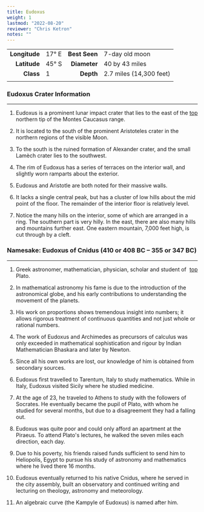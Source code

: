```yaml
---
title: Eudoxus
weight: 1
lastmod: "2022-08-20"
reviewer: "Chris Ketron"
notes: ""
---
```


|               |           |               |                         |
| ------------: | :-------- | ------------: | :---------------------- |
| **Longitude** | 17&deg; E | **Best Seen** | 7-day old moon          |
|  **Latitude** | 45&deg; S |  **Diameter** | 40 by 43 miles          |
|     **Class** | 1         |     **Depth** | 2.7 miles (14,300 feet) |
|               |           |               |                         |

### Eudoxus Crater Information

---
<span style='float:right;'>[top](#)</span>

1. Eudoxus is a prominent lunar impact crater that lies to the east of the northern tip of the Montes Caucasus range.

2. It is located to the south of the prominent Aristoteles crater in the northern regions of the visible Moon.

3. To the south is the ruined formation of Alexander crater, and the small Lamèch crater lies to the southwest.

4. The rim of Eudoxus has a series of terraces on the interior wall, and slightly worn ramparts about the exterior.

5. Eudoxus and Aristotle are both noted for their massive walls.

6. It lacks a single central peak, but has a cluster of low hills about the mid point of the floor. The remainder of the interior floor is relatively level.

7. Notice the many hills on the interior, some of which are arranged in a ring. The southern part is very hilly. In the east, there are also many hills and mountains further east. One eastern mountain, 7,000 feet high, is cut through by a cleft.

### Namesake: Eudoxus of Cnidus (410 or 408 BC – 355 or 347 BC)

---
<span style='float:right;'>[top](#)</span>

1. Greek astronomer, mathematician, physician, scholar and student of Plato.

2. In mathematical astronomy his fame is due to the introduction of the astronomical globe, and his early contributions to understanding the movement of the planets.

3. His work on proportions shows tremendous insight into numbers; it allows rigorous treatment of continuous quantities and not just whole or rational numbers.

4. The work of Eudoxus and Archimedes as precursors of calculus was only exceeded in mathematical sophistication and rigour by Indian Mathematician Bhaskara and later by Newton.

5. Since all his own works are lost, our knowledge of him is obtained from secondary sources.

6. Eudoxus first travelled to Tarentum, Italy to study mathematics. While in Italy, Eudoxus visited Sicily where he studied medicine.

7. At the age of 23, he traveled to Athens to study with the followers of Socrates. He eventually became the pupil of Plato, with whom he studied for several months, but due to a disagreement they had a falling out.

8. Eudoxus was quite poor and could only afford an apartment at the Piraeus. To attend Plato's lectures, he walked the seven miles each direction, each day.

9. Due to his poverty, his friends raised funds sufficient to send him to Heliopolis, Egypt to pursue his study of astronomy and mathematics where he lived there 16 months.

10. Eudoxus eventually returned to his native Cnidus, where he served in the city assembly, built an observatory and continued writing and lecturing on theology, astronomy and meteorology.

11. An algebraic curve (the Kampyle of Eudoxus) is named after him.
